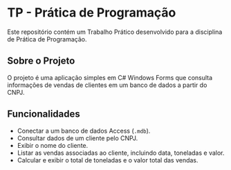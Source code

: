 # TP - Prática de Programação

Este repositório contém um Trabalho Prático desenvolvido para a disciplina de Prática de Programação.

## Sobre o Projeto

O projeto é uma aplicação simples em C# Windows Forms que consulta informações de vendas de clientes em um banco de dados a partir do CNPJ.

## Funcionalidades

* Conectar a um banco de dados Access (`.mdb`).
* Consultar dados de um cliente pelo CNPJ.
* Exibir o nome do cliente.
* Listar as vendas associadas ao cliente, incluindo data, toneladas e valor.
* Calcular e exibir o total de toneladas e o valor total das vendas.

